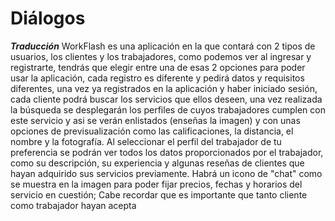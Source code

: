 <h1>Diálogos</h1>

***Traducción***
WorkFlash es una aplicación en la que contará con 2 tipos de usuarios, los clientes y los trabajadores, como podemos ver al ingresar y registrarte, tendrás que elegir entre una de esas 2 opciones para poder usar la aplicación, cada registro es diferente y pedirá datos y requisitos diferentes, una vez ya registrados en la aplicación y haber iniciado sesión, cada cliente podrá buscar los servicios que ellos deseen, una vez realizada la búsqueda se desplegarán los perfiles de cuyos trabajadores cumplen con este servicio y asi se verán enlistados (enseñas la imagen) y con unas opciones de previsualización como las calificaciones, la distancia, el nombre y la fotografía.
Al seleccionar el perfil del trabajador de tu preferencia se podrán ver todos los datos proporcionados por el trabajador, como su descripción, su experiencia y algunas reseñas de clientes que hayan adquirido sus servicios previamente. Habrá un icono de "chat" como se muestra en la imagen para poder fijar precios, fechas y horarios del servicio en cuestión; Cabe recordar que es importante que tanto cliente como trabajador hayan acepta

<!--stackedit_data:
eyJoaXN0b3J5IjpbLTE1NzcwODUwNzYsMTkzMzE0NzQ0MF19
-->